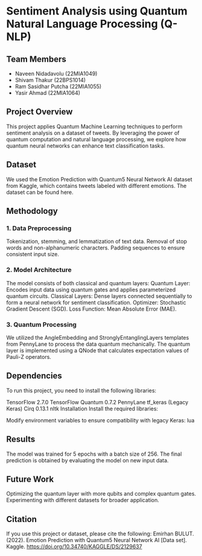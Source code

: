 # Sentiment Analysis using Quantum Natural Language Processing (Q-NLP)

## Team Members
* Naveen Nidadavolu (22MIA1049)
* Shivam Thakur (22BPS1014)
* Ram Sasidhar Putcha (22MIA1055)
* Yasir Ahmad (22MIA1064)

## Project Overview
This project applies Quantum Machine Learning techniques to perform sentiment analysis on a dataset of tweets. By leveraging the power of quantum computation and natural language processing, we explore how quantum neural networks can enhance text classification tasks.

## Dataset
We used the Emotion Prediction with Quantum5 Neural Network AI dataset from Kaggle, which contains tweets labeled with different emotions. The dataset can be found here.

## Methodology
### 1. Data Preprocessing
Tokenization, stemming, and lemmatization of text data.
Removal of stop words and non-alphanumeric characters.
Padding sequences to ensure consistent input size.
### 2. Model Architecture
The model consists of both classical and quantum layers:
Quantum Layer: Encodes input data using quantum gates and applies parameterized quantum circuits.
Classical Layers: Dense layers connected sequentially to form a neural network for sentiment classification.
Optimizer: Stochastic Gradient Descent (SGD).
Loss Function: Mean Absolute Error (MAE).
### 3. Quantum Processing
We utilized the AngleEmbedding and StronglyEntanglingLayers templates from PennyLane to process the data quantum mechanically.
The quantum layer is implemented using a QNode that calculates expectation values of Pauli-Z operators.

## Dependencies
To run this project, you need to install the following libraries:

TensorFlow 2.7.0
TensorFlow Quantum 0.7.2
PennyLane
tf_keras (Legacy Keras)
Cirq 0.13.1
nltk
Installation
Install the required libraries:

Modify environment variables to ensure compatibility with legacy Keras:
lua

## Results
The model was trained for 5 epochs with a batch size of 256. The final prediction is obtained by evaluating the model on new input data.

## Future Work
Optimizing the quantum layer with more qubits and complex quantum gates.
Experimenting with different datasets for broader application.

## Citation
If you use this project or dataset, please cite the following:
Emirhan BULUT. (2022). Emotion Prediction with Quantum5 Neural Network AI [Data set]. Kaggle. https://doi.org/10.34740/KAGGLE/DS/2129637
